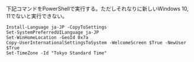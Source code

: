 下記コマンドをPowerShellで実行する。ただしそれなりに新しいWindows 10, 11でないと実行できない。

```
Install-Language ja-JP -CopyToSettings
Set-SystemPreferredUILanguage ja-JP
Set-WinHomeLocation -GeoId 0x7a
Copy-UserInternationalSettingsToSystem -WelcomeScreen $True -NewUser $True
Set-TimeZone -Id "Tokyo Standard Time"
```
